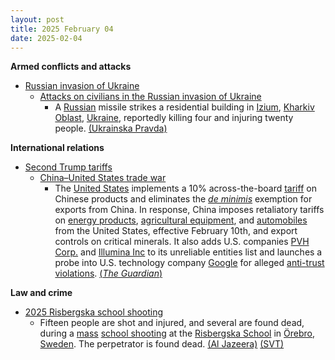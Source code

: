 ```yaml
---
layout: post
title: 2025 February 04
date: 2025-02-04
---
```



**Armed conflicts and attacks**

* [Russian invasion of Ukraine](https://en.wikipedia.org/wiki/Russian_invasion_of_Ukraine "Russian invasion of Ukraine")
  + [Attacks on civilians in the Russian invasion of Ukraine](https://en.wikipedia.org/wiki/Attacks_on_civilians_in_the_Russian_invasion_of_Ukraine "Attacks on civilians in the Russian invasion of Ukraine")
    - A [Russian](https://en.wikipedia.org/wiki/Russian_Armed_Forces "Russian Armed Forces") missile strikes a residential building in [Izium](https://en.wikipedia.org/wiki/Izium "Izium"), [Kharkiv Oblast](https://en.wikipedia.org/wiki/Kharkiv_Oblast "Kharkiv Oblast"), [Ukraine](https://en.wikipedia.org/wiki/Ukraine "Ukraine"), reportedly killing four and injuring twenty people. [(Ukrainska Pravda)](https://www.pravda.com.ua/eng/news/2025/02/4/7496676/)

**International relations**

* [Second Trump tariffs](https://en.wikipedia.org/wiki/Second_Trump_tariffs "Second Trump tariffs")
  + [China–United States trade war](https://en.wikipedia.org/wiki/China%E2%80%93United_States_trade_war "China–United States trade war")
    - The [United States](https://en.wikipedia.org/wiki/United_States "United States") implements a 10% across-the-board [tariff](https://en.wikipedia.org/wiki/Tariff "Tariff") on Chinese products and eliminates the *[de minimis](https://en.wikipedia.org/wiki/De_minimis "De minimis")* exemption for exports from China. In response, China imposes retaliatory tariffs on [energy products](https://en.wikipedia.org/wiki/Energy-related_products "Energy-related products"), [agricultural equipment](https://en.wikipedia.org/wiki/Agricultural_machinery "Agricultural machinery"), and [automobiles](https://en.wikipedia.org/wiki/Automotive_industry "Automotive industry") from the United States, effective February 10th, and export controls on critical minerals. It also adds U.S. companies [PVH Corp.](https://en.wikipedia.org/wiki/PVH_Corp. "PVH Corp.") and [Illumina Inc](https://en.wikipedia.org/wiki/Illumina_Inc "Illumina Inc") to its unreliable entities list and launches a probe into U.S. technology company [Google](https://en.wikipedia.org/wiki/Google "Google") for alleged [anti-trust violations](https://en.wikipedia.org/wiki/Competition_law "Competition law"). [(*The Guardian*)](https://www.theguardian.com/us-news/2025/feb/04/trump-china-tariffs)

**Law and crime**

* [2025 Risbergska school shooting](https://en.wikipedia.org/wiki/2025_Risbergska_school_shooting "2025 Risbergska school shooting")
  + Fifteen people are shot and injured, and several are found dead, during a [mass](https://en.wikipedia.org/wiki/Mass_shooting "Mass shooting") [school shooting](https://en.wikipedia.org/wiki/School_shooting "School shooting") at the [Risbergska School](https://en.wikipedia.org/wiki/Campus_Risbergska "Campus Risbergska") in [Örebro](https://en.wikipedia.org/wiki/%C3%96rebro "Örebro"), [Sweden](https://en.wikipedia.org/wiki/Sweden "Sweden"). The perpetrator is found dead. [(Al Jazeera)](https://www.aljazeera.com/news/2025/2/4/five-people-shot-at-school-in-sweden) [(SVT)](https://www.svt.se/nyheter/lokalt/orebro/stor-polisinsats-i-orebro-r77xx0)
